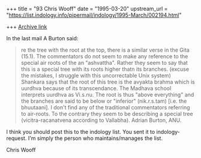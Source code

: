 +++
title = "93 Chris Wooff"
date = "1995-03-20"
upstream_url = "https://list.indology.info/pipermail/indology/1995-March/002194.html"

+++
[Archive link](https://list.indology.info/pipermail/indology/1995-March/002194.html)

In the last mail A Burton said:
> 
> re the tree with the root at the top, there is a similar verse in the Gita
> (15.1).  The commentators do not seem to make any reference to the special
> air roots of the an "ashvattha". Rather they seem to say that this is a 
> special tree with its roots higher thatn its branches. 
> (excuse the mistakes, I struggle with this uncorrectable Unix system)
> Shankara says that the root of this tree is the avyakta brahma which is 
> uurdhva because of its transcendance. The Madhava school interprets 
> uurdhva as Vi.s.nu. The root is thus "above everything" and the branches 
> are said to be below or "inferior" (nik.r.s.tam) [i.e. the bhuutaani].
> 	I don't find any of the traditional commentators referring to air-roots.
> To the contrary they seem to be describing a special tree (vicitra-racanatvena
> according to Vallabha).
> Adrian Burton, ANU.
> 
> 
> 
I think you should post this to the indology list. You sent it to 
indology-request. I'm simply the person who maintains/manages the
list.

Chris Wooff







